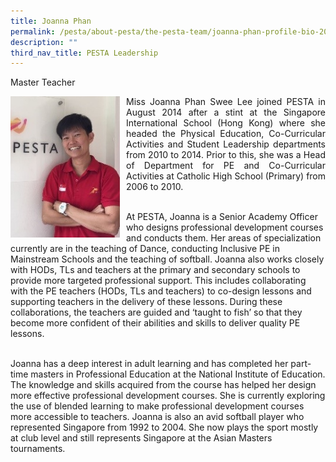 ```yaml
---
title: Joanna Phan
permalink: /pesta/about-pesta/the-pesta-team/joanna-phan-profile-bio-2019/
description: ""
third_nav_title: PESTA Leadership
---
```

Master Teacher

<p style="float:left; margin: 0 10px 0px 0">
<img src="/images/joanna-phan-swee-lee.jpeg" alt="Talent Development" style="width:175px" /></p>
<p style="text-align:justify">
Miss Joanna Phan Swee Lee joined PESTA in August 2014 after a stint at the Singapore International School (Hong Kong) where she headed the Physical Education, Co-Curricular Activities and Student Leadership departments from 2010 to 2014. Prior to this, she was a Head of Department for PE and Co-Curricular Activities at Catholic High School (Primary) from 2006 to 2010.<br><br>
	
At PESTA, Joanna is a Senior Academy Officer who designs professional development courses and conducts them. Her areas of specialization currently are in the teaching of Dance, conducting Inclusive PE in Mainstream Schools and the teaching of softball. Joanna also works closely with HODs, TLs and teachers at the primary and secondary schools to provide more targeted professional support. This includes collaborating with the PE teachers (HODs, TLs and teachers) to co-design lessons and supporting teachers in the delivery of these lessons. During these collaborations, the teachers are guided and ‘taught to fish’ so that they become more confident of their abilities and skills to deliver quality PE lessons.<br><br>

Joanna has a deep interest in adult learning and has completed her part-time masters in Professional Education at the National Institute of Education. The knowledge and skills acquired from the course has helped her design more effective professional development courses. She is currently exploring the use of blended learning to make professional development courses more accessible to teachers. Joanna is also an avid softball player who represented Singapore from 1992 to 2004. She now plays the sport mostly at club level and still represents Singapore at the Asian Masters tournaments.</p>